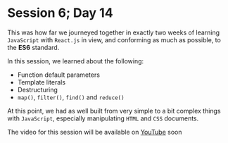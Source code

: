 # Session 6; Day 14
This was how far we journeyed together in exactly two weeks 
of learning `JavaScript` with `React.js` in view, and conforming 
as much as possible, to the **ES6** standard.

In this session, we learned about the following:
- Function default parameters
- Template literals
- Destructuring
- `map()`, `filter()`, `find()` and `reduce()`

At this point, we had as well built from very simple to a bit
complex things with `JavaScript`, especially manipulating `HTML`
and `CSS` documents.

The video for this session will be available on [YouTube](https://www.youtube.com/playlist?list=PLU10dryLOLEEh4f5cEsx68yR4y8GWLSNS) soon
